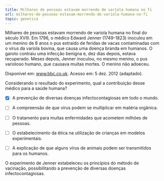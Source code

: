 ```yaml
---
title: Milhares de pessoas estavam morrendo de varíola humana no fi
url: milhares-de-pessoas-estavam-morrendo-de-variola-humana-no-fi
topic: genetica
---
```



Milhares de pessoas estavam morrendo de varíola humana no final do século XVIII. Em 1796, o médico Edward Jenner (1749-1823) inoculou em um menino de 8 anos o pus extraído de feridas de vacas contaminadas com o vírus da varíola bovina, que causa uma doença branda em humanos. O garoto contraiu uma infecção benigna e, dez dias depois, estava recuperado. Meses depois, Jenner inoculou, no mesmo menino, o pus varioloso humano, que causava muitas mortes. O menino não adoeceu.

Disponível em: www.bbc.co.uk. Acesso em: 5 dez. 2012 (adaptado).

Considerando o resultado do experimento, qual a contribuição desse médico para a saúde humana?



- [x] A prevenção de diversas doenças infectocontagiosas em todo o mundo.
- [ ] A compreensão de que vírus podem se multiplicar em matéria orgânica.
- [ ] O tratamento para muitas enfermidades que acometem milhões de pessoas.
- [ ] O estabelecimento da ética na utilização de crianças em modelos experimentais.
- [ ] A explicação de que alguns vírus de animais podem ser transmitidos para os humanos.


O experimento de Jenner estabeleceu os princípios do método de vacinação, possibilitando a prevenção de diversas doenças infectocontagiosas.
